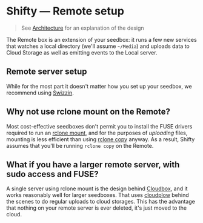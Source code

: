 # Shifty — Remote setup

> See [Architecture](./1_Architecture.md) for an explanation of the design

The Remote box is an extension of your seedbox: it runs a few new services that watches a local directory (we'll assume `~/Media`) and uploads data to Cloud Storage as well as emitting events to the Local server.

## Remote server setup

While for the most part it doesn't matter how you set up your seedbox, we recommend using [Swizzin](https://swizzin.ltd/).

## Why not use rclone mount on the Remote?

Most cost-effective seedboxes don't permit you to install the FUSE drivers required to run an [rclone mount](https://rclone.org/commands/rclone_mount/), and for the purposes of _uploading_ files, mounting is less efficient than using [rclone copy](https://rclone.org/commands/rclone_copy/) anyway. As a result, Shifty assumes that you'll be running `rclone copy` on the Remote.

## What if you have a larger remote server, with sudo access and FUSE?

A single server using rclone mount is the design behind [Cloudbox](https://cloudbox.works/), and it works reasonably well for larger seedboxes. That uses [cloudplow](https://github.com/l3uddz/cloudplow) behind the scenes to do regular uploads to cloud storages. This has the advantage that nothing on your remote server is ever deleted, it's just moved to the cloud.

